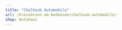 ```yaml
---
title: "Chalhoub Automobile"
url: /kressbronn-am-bodensee/chalhoub-automobile/
shop: Autohaus
---
```

